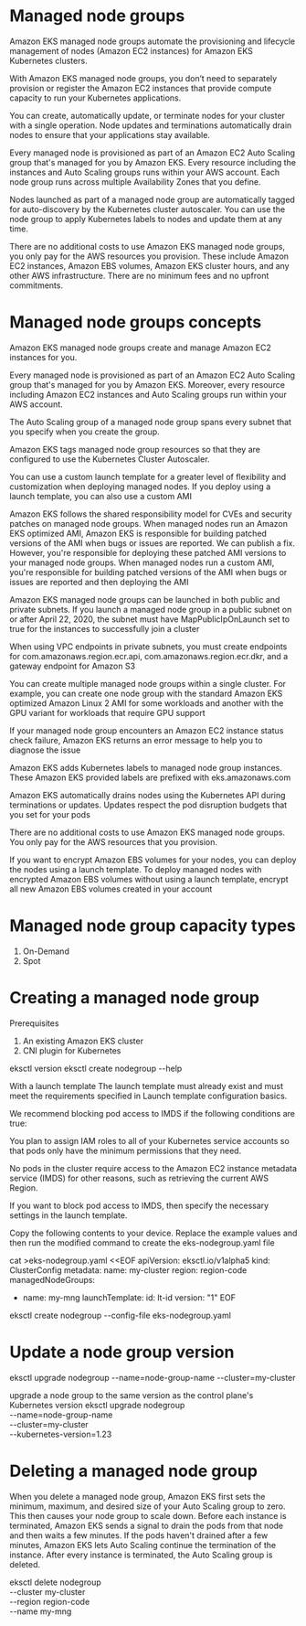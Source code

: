 # Managed node groups
Amazon EKS managed node groups automate the provisioning and lifecycle management of nodes (Amazon EC2 instances) for Amazon EKS Kubernetes clusters.

With Amazon EKS managed node groups, you don’t need to separately provision or register the Amazon EC2 instances that provide compute capacity to run your Kubernetes applications. 

You can create, automatically update, or terminate nodes for your cluster with a single operation. Node updates and terminations automatically drain nodes to ensure that your applications stay available.

Every managed node is provisioned as part of an Amazon EC2 Auto Scaling group that's managed for you by Amazon EKS. Every resource including the instances and Auto Scaling groups runs within your AWS account. Each node group runs across multiple Availability Zones that you define.

Nodes launched as part of a managed node group are automatically tagged for auto-discovery by the Kubernetes cluster autoscaler. You can use the node group to apply Kubernetes labels to nodes and update them at any time.

There are no additional costs to use Amazon EKS managed node groups, you only pay for the AWS resources you provision. These include Amazon EC2 instances, Amazon EBS volumes, Amazon EKS cluster hours, and any other AWS infrastructure. There are no minimum fees and no upfront commitments.

# Managed node groups concepts
Amazon EKS managed node groups create and manage Amazon EC2 instances for you.

Every managed node is provisioned as part of an Amazon EC2 Auto Scaling group that's managed for you by Amazon EKS. Moreover, every resource including Amazon EC2 instances and Auto Scaling groups run within your AWS account.

The Auto Scaling group of a managed node group spans every subnet that you specify when you create the group.

Amazon EKS tags managed node group resources so that they are configured to use the Kubernetes Cluster Autoscaler.

You can use a custom launch template for a greater level of flexibility and customization when deploying managed nodes. If you deploy using a launch template, you can also use a custom AMI

Amazon EKS follows the shared responsibility model for CVEs and security patches on managed node groups. When managed nodes run an Amazon EKS optimized AMI, Amazon EKS is responsible for building patched versions of the AMI when bugs or issues are reported. We can publish a fix. However, you're responsible for deploying these patched AMI versions to your managed node groups. When managed nodes run a custom AMI, you're responsible for building patched versions of the AMI when bugs or issues are reported and then deploying the AMI

Amazon EKS managed node groups can be launched in both public and private subnets. If you launch a managed node group in a public subnet on or after April 22, 2020, the subnet must have MapPublicIpOnLaunch set to true for the instances to successfully join a cluster

When using VPC endpoints in private subnets, you must create endpoints for com.amazonaws.region.ecr.api, com.amazonaws.region.ecr.dkr, and a gateway endpoint for Amazon S3

You can create multiple managed node groups within a single cluster. For example, you can create one node group with the standard Amazon EKS optimized Amazon Linux 2 AMI for some workloads and another with the GPU variant for workloads that require GPU support

If your managed node group encounters an Amazon EC2 instance status check failure, Amazon EKS returns an error message to help you to diagnose the issue

Amazon EKS adds Kubernetes labels to managed node group instances. These Amazon EKS provided labels are prefixed with eks.amazonaws.com

Amazon EKS automatically drains nodes using the Kubernetes API during terminations or updates. Updates respect the pod disruption budgets that you set for your pods

There are no additional costs to use Amazon EKS managed node groups. You only pay for the AWS resources that you provision.

If you want to encrypt Amazon EBS volumes for your nodes, you can deploy the nodes using a launch template. To deploy managed nodes with encrypted Amazon EBS volumes without using a launch template, encrypt all new Amazon EBS volumes created in your account

# Managed node group capacity types
1. On-Demand
2. Spot

# Creating a managed node group
Prerequisites
1. An existing Amazon EKS cluster
2. CNI plugin for Kubernetes

eksctl version
eksctl create nodegroup --help

With a launch template
The launch template must already exist and must meet the requirements specified in Launch template configuration basics.

We recommend blocking pod access to IMDS if the following conditions are true:

You plan to assign IAM roles to all of your Kubernetes service accounts so that pods only have the minimum permissions that they need.

No pods in the cluster require access to the Amazon EC2 instance metadata service (IMDS) for other reasons, such as retrieving the current AWS Region.

If you want to block pod access to IMDS, then specify the necessary settings in the launch template.

Copy the following contents to your device. Replace the example values and then run the modified command to create the eks-nodegroup.yaml file

cat >eks-nodegroup.yaml <<EOF
apiVersion: eksctl.io/v1alpha5
kind: ClusterConfig
metadata:
  name: my-cluster
  region: region-code
managedNodeGroups:
- name: my-mng
  launchTemplate:
    id: lt-id
    version: "1"
EOF

eksctl create nodegroup --config-file eks-nodegroup.yaml

# Update a node group version
eksctl upgrade nodegroup --name=node-group-name --cluster=my-cluster

upgrade a node group to the same version as the control plane's Kubernetes version
eksctl upgrade nodegroup \
  --name=node-group-name \
  --cluster=my-cluster \
  --kubernetes-version=1.23

# Deleting a managed node group
When you delete a managed node group, Amazon EKS first sets the minimum, maximum, and desired size of your Auto Scaling group to zero. This then causes your node group to scale down. Before each instance is terminated, Amazon EKS sends a signal to drain the pods from that node and then waits a few minutes. If the pods haven't drained after a few minutes, Amazon EKS lets Auto Scaling continue the termination of the instance. After every instance is terminated, the Auto Scaling group is deleted.

eksctl delete nodegroup \
  --cluster my-cluster \
  --region region-code \
  --name my-mng
